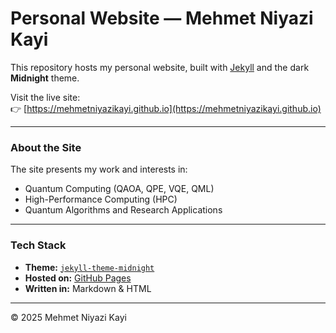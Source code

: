 # Personal Website — Mehmet Niyazi Kayi

This repository hosts my personal website, built with [Jekyll](https://jekyllrb.com) and the dark **Midnight** theme.

Visit the live site:  
👉 [https://mehmetniyazikayi.github.io](https://mehmetniyazikayi.github.io)

---

### About the Site

The site presents my work and interests in:

- Quantum Computing (QAOA, QPE, VQE, QML)
- High-Performance Computing (HPC)
- Quantum Algorithms and Research Applications

---

### Tech Stack

- **Theme:** [`jekyll-theme-midnight`](https://github.com/pages-themes/midnight)
- **Hosted on:** [GitHub Pages](https://pages.github.com)
- **Written in:** Markdown & HTML

---

© 2025 Mehmet Niyazi Kayi

